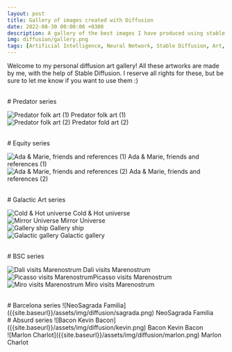 ```yaml
---
layout: post
title: Gallery of images created with Diffusion
date: 2022-08-30 00:00:00 +0300
description: A gallery of the best images I have produced using stable diffusion.
img: diffusion/gallery.png 
tags: [Artificial Intelligence, Neural Network, Stable Diffusion, Art, Gallery]
---
```


Welcome to my personal diffusion art gallery! All these artworks are made by me, with the help of Stable Diffusion. I reserve all rights for these, but be sure to let me know if you want to use them :)

<br />
# Predator series

![Predator folk art (1)]({{site.baseurl}}/assets/img/diffusion/predator.png) Predator folk art (1)
<br />
![Predator folk art (2)]({{site.baseurl}}/assets/img/diffusion/predator2.png) Predator fold art (2)

<br />
# Equity series

![Ada & Marie, friends and references (1)]({{site.baseurl}}/assets/img/diffusion/ada_marie.png)  Ada & Marie, friends and references (1)
<br />
![Ada & Marie, friends and references (2)]({{site.baseurl}}/assets/img/diffusion/ada_marie2.png) Ada & Marie, friends and references (2)

<br />
# Galactic Art series

![Cold & Hot universe]({{site.baseurl}}/assets/img/diffusion/gallery.png) Cold & Hot universe
<br />
![Mirror Universe]({{site.baseurl}}/assets/img/diffusion/gallery3.png) Mirror Universe
<br />
![Gallery ship]({{site.baseurl}}/assets/img/diffusion/gallery2.png) Gallery ship
<br />
![Galactic gallery]({{site.baseurl}}/assets/img/diffusion/gallery4.png) Galactic gallery

<br />
# BSC series

![Dali visits Marenostrum]({{site.baseurl}}/assets/img/diffusion/mn_dali.png) Dali visits Marenostrum
<br />
![Picasso visits Marenostrum]({{site.baseurl}}/assets/img/diffusion/mn_picasso.png)Picasso visits Marenostrum
<br />
![Miro visits Marenostrum]({{site.baseurl}}/assets/img/diffusion/mn_miro.png) Miro visits Marenostrum

<br />
# Barcelona series
![NeoSagrada Familia]({{site.baseurl}}/assets/img/diffusion/sagrada.png) NeoSagrada Familia

<br />
# Absurd series
![Bacon Kevin Bacon]({{site.baseurl}}/assets/img/diffusion/kevin.png) Bacon Kevin Bacon
<br />
![Marlon Charlot]({{site.baseurl}}/assets/img/diffusion/marlon.png)   Marlon Charlot


